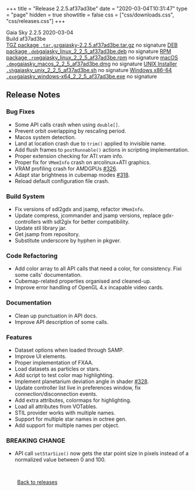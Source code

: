+++
title = "Release 2.2.5.af37ad3be"
date = "2020-03-04T10:31:47"
type = "page"
hidden = true
showtitle = false
css = ["css/downloads.css", "css/releases.css"]
+++

<div class="download-container">
<div id="download-title">
<i class="gs-mdi-tag"></i>
Gaia Sky <span class="downloads-version">2.2.5</span> 
<time class="downloads-releasedate" datetime="2020-03-04T10:31:47" title="Published: 2020-03-04T10:31:47"><i class="gs-mdi-calendar"></i> 2020-03-04</time>
<div class="downloads-build">Build af37ad3be</div></div>
<div class="download-section">
<a href="https://gaia.ari.uni-heidelberg.de/gaiasky/releases/2.2.5.af37ad3be/gaiasky-2.2.5.af37ad3be.tar.gz" class="download-button"><i class="gs-mdi-zip-box icon-button"></i> TGZ package <code>.tar.gz</code><span class="download-sub">gaiasky-2.2.5.af37ad3be.tar.gz</span></a>
<span class="signature">no signature</span>
<a href="https://gaia.ari.uni-heidelberg.de/gaiasky/releases/2.2.5.af37ad3be/gaiasky_linux_2_2_5_af37ad3be.deb" class="download-button"><i class="gs-mdi-debian icon-button"></i> DEB package <code>.deb</code><span class="download-sub">gaiasky_linux_2_2_5_af37ad3be.deb</span></a>
<span class="signature">no signature</span>
<a href="https://gaia.ari.uni-heidelberg.de/gaiasky/releases/2.2.5.af37ad3be/gaiasky_linux_2_2_5_af37ad3be.rpm" class="download-button"><i class="gs-mdi-fedora icon-button"></i> RPM package <code>.rpm</code><span class="download-sub">gaiasky_linux_2_2_5_af37ad3be.rpm</span></a>
<span class="signature">no signature</span>
<a href="https://gaia.ari.uni-heidelberg.de/gaiasky/releases/2.2.5.af37ad3be/gaiasky_macos_2_2_5_af37ad3be.dmg" class="download-button"><i class="gs-fa6-brands-apple icon-button"></i> macOS <code>.dmg</code><span class="download-sub">gaiasky_macos_2_2_5_af37ad3be.dmg</span></a>
<span class="signature">no signature</span>
<a href="https://gaia.ari.uni-heidelberg.de/gaiasky/releases/2.2.5.af37ad3be/gaiasky_unix_2_2_5_af37ad3be.sh" class="download-button"><i class="gs-token-unix icon-button"></i> UNIX Installer <code>.sh</code><span class="download-sub">gaiasky_unix_2_2_5_af37ad3be.sh</span></a>
<span class="signature">no signature</span>
<a href="https://gaia.ari.uni-heidelberg.de/gaiasky/releases/2.2.5.af37ad3be/gaiasky_windows-x64_2_2_5_af37ad3be.exe" class="download-button"><i class="gs-fa6-brands-windows icon-button"></i> Windows x86-64 <code>.exe</code><span class="download-sub">gaiasky_windows-x64_2_2_5_af37ad3be.exe</span></a>
<span class="signature">no signature</span>
</div>
</div>

<section class="release-notes">

# Release Notes

### Bug Fixes
- Some API calls crash when using ``double[]``.
- Prevent orbit overlapping by rescaling period.
- Macos system detection.
- Land at location crash due to ``trim()`` applied to invisible name.
- Add flush frames to ``postRunnable()`` actions in scripting implementation.
- Proper extension checking for ATI vram info.
- Proper fix for ``VMemInfo`` crash on arcolinux+ATI graphics.
- VRAM profiling crash for AMDGPUs [#326](https://gitlab.com/langurmonkey/gaiasky/issues/326).
- Adapt star brightness in cubemap modes [#318](https://gitlab.com/langurmonkey/gaiasky/issues/318).
- Reload default configuration file crash.

### Build System
- Fix versions of sdl2gdx and jsamp, refactor ``VMemInfo``.
- Update compress, jcommander and jsamp versions, replace gdx-controllers with sdl2glx for better compatibility.
- Update stil library jar.
- Get jsamp from repository.
- Substitute underscore by hyphen in pkgver.

### Code Refactoring
- Add color array to all API calls that need a color, for consistency. Fixi some calls' documentation.
- Cubemap-related properties organised and cleaned-up.
- Improve error handling of OpenGL 4.x incapable video cards.

### Documentation
- Clean up punctuation in API docs.
- Improve API description of some calls.

### Features
- Dataset options when loaded through SAMP.
- Improve UI elements.
- Proper implementation of FXAA.
- Load datasets as particles or stars.
- Add script to test color map highlighting.
- Implement planetarium deviation angle in shader [#328](https://gitlab.com/langurmonkey/gaiasky/issues/328).
- Update controller list live in preferences window, fix connection/disconnection events.
- Add extra attributes, colormaps for highlighting.
- Load all attributes from VOTables.
- STIL provider works with multiple names.
- Support for multiple star names in octree gen.
- Add support for multiple names per object.

### BREAKING CHANGE

- API call ``setStarSize()`` now gets the star point size in pixels instead of a normalized value between 0 and 100.

</section>


<p class="center-text" style="padding: 30px;"><a href="/downloads/releases"><i class="gs-mdi-arrow-left-bold-circle"></i> Back to releases</a>
</p>
